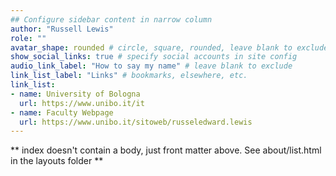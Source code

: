```yaml
---
## Configure sidebar content in narrow column
author: "Russell Lewis"
role: ""
avatar_shape: rounded # circle, square, rounded, leave blank to exclude
show_social_links: true # specify social accounts in site config
audio_link_label: "How to say my name" # leave blank to exclude
link_list_label: "Links" # bookmarks, elsewhere, etc.
link_list:
- name: University of Bologna
  url: https://www.unibo.it/it
- name: Faculty Webpage
  url: https://www.unibo.it/sitoweb/russeledward.lewis
---
```


** index doesn't contain a body, just front matter above.
See about/list.html in the layouts folder **